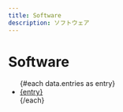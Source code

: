 ```yaml
---
title: Software
description: ソフトウェア
---
```


<script>
  export let data
</script>

# Software

<ul class="tree">
  {#each data.entries as entry}
  <li>
    <div class="node"><a href="{entry}">{entry}</a></div>
  </li>
  {/each}
</ul>

<style lang="scss">
  @import "../../styles/tree.scss";
</style>
